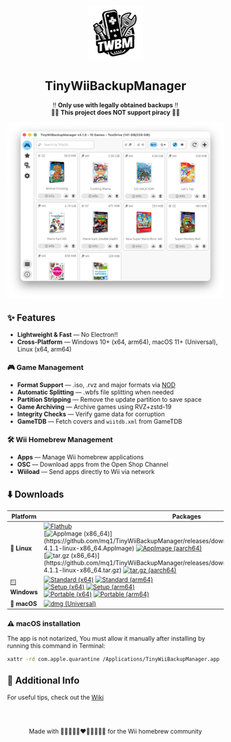 <p align="center">
  <img alt="TinyWiiBackupManager Logo" width="128" src="assets/TinyWiiBackupManager.png">
</p>

<h1 align="center">TinyWiiBackupManager</h1>

<p align="center">
  ‼️ <strong>Only use with legally obtained backups</strong> ‼️<br>
  🏴‍☠️ <strong>This project does NOT support piracy</strong> 🏴‍☠️
</p>

<p align="center">
  <img alt="App Screenshot" src="assets/screenshot.png">
</p>

## ✨ Features

- **Lightweight & Fast** — No Electron!!
- **Cross-Platform** — Windows 10+ (x64, arm64), macOS 11+ (Universal), Linux (x64, arm64)

### 🎮 **Game Management**

- **Format Support** — .iso, .rvz and major formats via [NOD](https://github.com/encounter/nod)
- **Automatic Splitting** — .wbfs file splitting when needed
- **Partition Stripping** — Remove the update partition to save space
- **Game Archiving** — Archive games using RVZ+zstd-19
- **Integrity Checks** — Verify game data for corruption
- **GameTDB** — Fetch covers and `wiitdb.xml` from GameTDB

### 🛠️ **Wii Homebrew Management**

- **Apps** — Manage Wii homebrew applications
- **OSC** — Download apps from the Open Shop Channel
- **Wiiload** — Send apps directly to Wii via network

## ⬇️ Downloads

| Platform | Packages |
|----------|------------------|
| 🐧 **Linux** | [![Flathub](https://img.shields.io/flathub/v/it.mq1.TinyWiiBackupManager?label=Flathub)](https://flathub.org/en/apps/it.mq1.TinyWiiBackupManager)<br>[![AppImage (x86_64)](https://img.shields.io/badge/AppImage_(x86__64)-v4.1.1-green)](https://github.com/mq1/TinyWiiBackupManager/releases/download/4.1.1/TinyWiiBackupManager-4.1.1-linux-x86_64.AppImage) [![AppImage (aarch64)](https://img.shields.io/badge/AppImage_(aarch64)-v4.1.1-green)](https://github.com/mq1/TinyWiiBackupManager/releases/download/4.1.1/TinyWiiBackupManager-4.1.1-linux-aarch64.AppImage)<br>[![tar.gz (x86_64)](https://img.shields.io/badge/tar.gz_(x86__64)-v4.1.1-orange)](https://github.com/mq1/TinyWiiBackupManager/releases/download/4.1.1/TinyWiiBackupManager-4.1.1-linux-x86_64.tar.gz) [![tar.gz (aarch64)](https://img.shields.io/badge/tar.gz_(aarch64)-v4.1.1-orange)](https://github.com/mq1/TinyWiiBackupManager/releases/download/4.1.1/TinyWiiBackupManager-4.1.1-linux-aarch64.tar.gz) |
| 🪟 **Windows** | [![Standard (x64)](https://img.shields.io/badge/Standard_(x64)-v4.1.1-lightblue)](https://github.com/mq1/TinyWiiBackupManager/releases/download/4.1.1/TinyWiiBackupManager-4.1.1-windows-x64.zip) [![Standard (arm64)](https://img.shields.io/badge/Standard_(arm64)-v4.1.1-lightblue)](https://github.com/mq1/TinyWiiBackupManager/releases/download/4.1.1/TinyWiiBackupManager-4.1.1-windows-arm64.zip)<br>[![Setup (x64)](https://img.shields.io/badge/Setup_(x64)-v4.1.1-lightblue)](https://github.com/mq1/TinyWiiBackupManager/releases/download/4.1.1/TinyWiiBackupManager-4.1.1-windows-x64-setup.exe) [![Setup (arm64)](https://img.shields.io/badge/Setup_(arm64)-v4.1.1-lightblue)](https://github.com/mq1/TinyWiiBackupManager/releases/download/4.1.1/TinyWiiBackupManager-4.1.1-windows-arm64-setup.exe)<br>[![Portable (x64)](https://img.shields.io/badge/Portable_(x64)-v4.1.1-lightblue)](https://github.com/mq1/TinyWiiBackupManager/releases/download/4.1.1/TinyWiiBackupManager-4.1.1-windows-x64-portable.zip) [![Portable (arm64)](https://img.shields.io/badge/Portable_(arm64)-v4.1.1-lightblue)](https://github.com/mq1/TinyWiiBackupManager/releases/download/4.1.1/TinyWiiBackupManager-4.1.1-windows-arm64-portable.zip) |
| 🍏 **macOS** | [![dmg (Universal)](https://img.shields.io/badge/dmg_(Universal)-v4.1.1-lightgray)](https://github.com/mq1/TinyWiiBackupManager/releases/download/4.1.1/TinyWiiBackupManager-4.1.1-macos-universal.dmg) |

### ⚠️ macOS installation
The app is not notarized, You must allow it manually after installing by running this command in Terminal:
```sh
xattr -rd com.apple.quarantine /Applications/TinyWiiBackupManager.app
```

## 📄 Additional Info

For useful tips, check out the [Wiki](https://github.com/mq1/TinyWiiBackupManager/wiki)

<br>
<br>

<p align="center"> Made with 🤍🩷🩵🤎🖤❤️🧡💛💚💙💜 for the Wii homebrew community </p>
